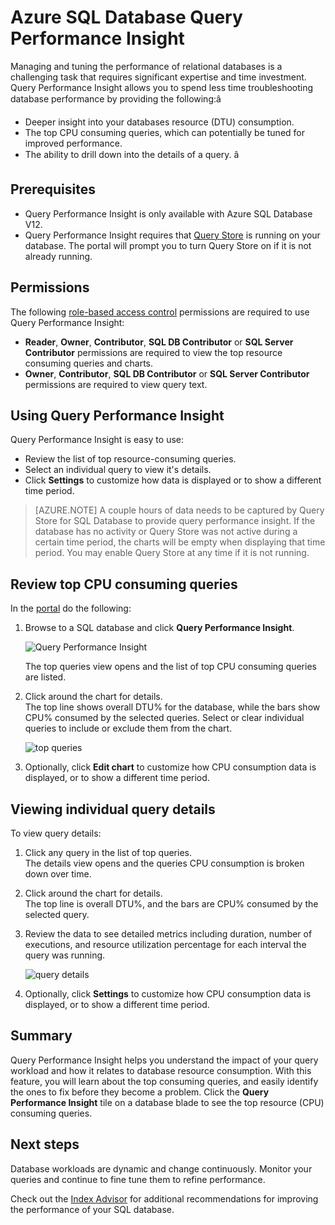<properties 
   pageTitle="Azure SQL Database Query Performance Insight" 
   description="Query performance monitoring identifies the most CPU-consuming queries for an Azure SQL Database." 
   services="sql-database" 
   documentationCenter="" 
   authors="stevestein" 
   manager="jeffreyg" 
   editor="monicar"/>

<tags
	ms.service="sql-database"
	ms.date="12/02/2015"
	wacn.date=""/>

# Azure SQL Database Query Performance Insight


Managing and tuning the performance of relational databases is a challenging task that requires significant expertise and time investment. Query Performance Insight allows you to spend less time troubleshooting database performance by providing the following:â

- Deeper insight into your databases resource (DTU) consumption. 
- The top CPU consuming queries, which can potentially be tuned for improved performance. 
- The ability to drill down into the details of a query.
â

## Prerequisites

- Query Performance Insight is only available with Azure SQL Database V12.
- Query Performance Insight requires that [Query Store](https://msdn.microsoft.com/zh-cn/library/dn817826.aspx) is running on your database. The portal will prompt you to turn Query Store on if it is not already running.

 
## Permissions

The following [role-based access control](/documentation/articles/role-based-access-control-configure) permissions are required to use Query Performance Insight: 

- **Reader**, **Owner**, **Contributor**, **SQL DB Contributor** or **SQL Server Contributor** permissions are required to view the top resource consuming queries and charts. 
- **Owner**, **Contributor**, **SQL DB Contributor** or **SQL Server Contributor** permissions are required to view query text.



## Using Query Performance Insight

Query Performance Insight is easy to use:

- Review the list of top resource-consuming queries. 
- Select an individual query to view it's details.
- Click **Settings** to customize how data is displayed or to show a different time period.



> [AZURE.NOTE] A couple hours of data needs to be captured by Query Store for SQL Database to provide query performance insight. If the database has no activity or Query Store was not active during a certain time period, the charts will be empty when displaying that time period. You may enable Query Store at any time if it is not running.   



## Review top CPU consuming queries

In the [portal](https://manage.windowsazure.cn) do the following:

1. Browse to a SQL database and click **Query Performance Insight**. 

    ![Query Performance Insight][1]

    The top queries view opens and the list of top CPU consuming queries are listed.

1. Click around the chart for details.<br>The top line shows overall DTU% for the database, while the bars show CPU% consumed by the selected queries. Select or clear individual queries to include or exclude them from the chart.

    ![top queries][2]

1. Optionally, click **Edit chart** to customize how CPU consumption data is displayed, or to show a different time period.

## Viewing individual query details

To view query details:

1. Click any query in the list of top queries.<br>The details view opens and the queries CPU consumption is broken down over time.
3. Click around the chart for details.<br>The top line is overall DTU%, and the bars are CPU% consumed by the selected query.
4. Review the data to see detailed metrics including duration, number of executions, and resource utilization percentage for each interval the query was running.
    
    ![query details][3]

1. Optionally, click **Settings** to customize how CPU consumption data is displayed, or to show a different time period.




## Summary

Query Performance Insight helps you understand the impact of your query workload and how it relates to database resource consumption. With this feature, you will learn about the top consuming queries, and easily identify the ones to fix before they become a problem. Click the **Query Performance Insight** tile on a database blade to see the top resource (CPU) consuming queries. 




## Next steps

Database workloads are dynamic and change continuously. Monitor your queries and continue to fine tune them to refine performance. 

Check out the [Index Advisor](/documentation/articles/sql-database-index-advisor) for additional recommendations for improving the performance of your SQL database.

<!--Image references-->
[1]: ./media/sql-database-query-performance/tile.png
[2]: ./media/sql-database-query-performance/top-queries.png
[3]: ./media/sql-database-query-performance/query-details.png



